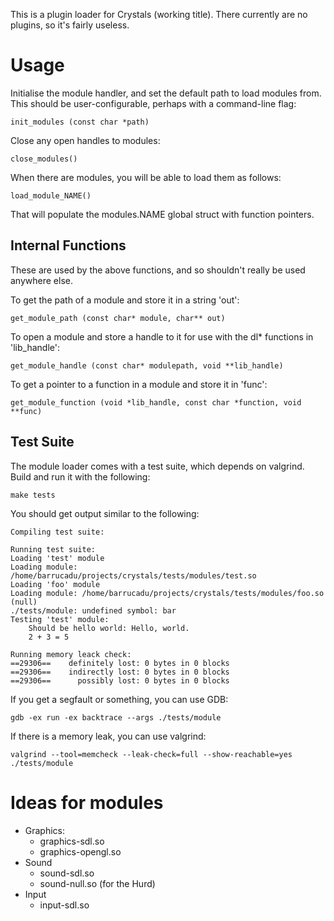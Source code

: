 This is a plugin loader for Crystals (working title). There currently are no plugins, so it's fairly useless.

Usage
=====

Initialise the module handler, and set the default path to load modules from. This should be user-configurable, perhaps with a command-line flag:

    init_modules (const char *path)

Close any open handles to modules:

    close_modules()

When there are modules, you will be able to load them as follows:

    load_module_NAME()

That will populate the modules.NAME global struct with function pointers.

Internal Functions
------------------

These are used by the above functions, and so shouldn't really be used anywhere else.

To get the path of a module and store it in a string 'out':

    get_module_path (const char* module, char** out)

To open a module and store a handle to it for use with the dl* functions in 'lib_handle':

    get_module_handle (const char* modulepath, void **lib_handle)

To get a pointer to a function in a module and store it in 'func':

    get_module_function (void *lib_handle, const char *function, void **func)

Test Suite
----------

The module loader comes with a test suite, which depends on valgrind. Build and run it with the following:

    make tests

You should get output similar to the following:

    Compiling test suite:
    
    Running test suite:
    Loading 'test' module
    Loading module: /home/barrucadu/projects/crystals/tests/modules/test.so
    Loading 'foo' module
    Loading module: /home/barrucadu/projects/crystals/tests/modules/foo.so
    (null)
    ./tests/module: undefined symbol: bar
    Testing 'test' module:
        Should be hello world: Hello, world.
        2 + 3 = 5
            
    Running memory leack check:
    ==29306==    definitely lost: 0 bytes in 0 blocks
    ==29306==    indirectly lost: 0 bytes in 0 blocks
    ==29306==      possibly lost: 0 bytes in 0 blocks

If you get a segfault or something, you can use GDB:

    gdb -ex run -ex backtrace --args ./tests/module

If there is a memory leak, you can use valgrind:

    valgrind --tool=memcheck --leak-check=full --show-reachable=yes ./tests/module

Ideas for modules
=================

 * Graphics:
   * graphics-sdl.so
   * graphics-opengl.so
 * Sound
   * sound-sdl.so
   * sound-null.so (for the Hurd)
 * Input
   * input-sdl.so
